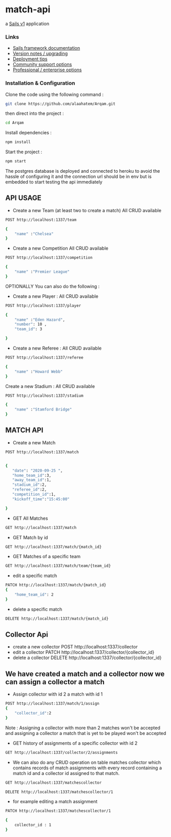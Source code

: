 # match-api

a [Sails v1](https://sailsjs.com) application

### Links

- [Sails framework documentation](https://sailsjs.com/get-started)
- [Version notes / upgrading](https://sailsjs.com/documentation/upgrading)
- [Deployment tips](https://sailsjs.com/documentation/concepts/deployment)
- [Community support options](https://sailsjs.com/support)
- [Professional / enterprise options](https://sailsjs.com/enterprise)

### Installation & Configuration

Clone the code using the following command :

```bash
git clone https://github.com/alaahatem/Arqam.git
```

then direct into the project :

```bash
cd Arqam
```

Install dependencies :

```bash
npm install
```

Start the project :

```bash
npm start
```

The postgres database is deployed and connected to heroku to avoid the hassle of configuring it and the connection url should be in env but
is embedded to start testing the api immediately

## API USAGE

- Create a new Team (at least two to create a match)
  All CRUD available

```bash
POST http://localhost:1337/team

{
    "name" :"Chelsea"
}

```

- Create a new Competition
  All CRUD available

```bash
POST http://localhost:1337/competition

{
    "name" :"Premier League"
}

```

OPTIONALLY You can also do the following :

- Create a new Player :
  All CRUD available

```bash
POST http://localhost:1337/player

{
    "name" :"Eden Hazard",
    "number": 10 ,
    "team_id": 3

}

```

- Create a new Referee :
  All CRUD available

```bash
POST http://localhost:1337/referee

{
    "name" :"Howard Webb"
}

```

Create a new Stadium :
All CRUD available

```bash
POST http://localhost:1337/stadium

{
    "name" :"Stamford Bridge"
}

```

## MATCH API

- Create a new Match

```bash
POST http://localhost:1337/match


{
   "date": "2020-09-25 ",
   "home_team_id":3,
   "away_team_id":1,
   "stadium_id":2,
   "referee_id":2,
   "competition_id":1,
   "kickoff_time":"15:45:00"

}

```

- GET All Matches

```bash
GET http://localhost:1337/match

```

- GET Match by id

```bash
GET http://localhost:1337/match/{match_id}

```

- GET Matches of a specific team

```bash
GET http://localhost:1337/match/team/{team_id}

```

- edit a specific match

```bash
PATCH http://localhost:1337/match/{match_id}
{
    "home_team_id": 2
}

```

- delete a specific match

```bash
DELETE http://localhost:1337/match/{match_id}


```

## Collector Api

- create a new collector
  POST http://localhost:1337/collector
- edit a collector
  PATCH http://localhost:1337/collector/{collector_id}
- delete a collector
  DELETE http://localhost:1337/collector/{collector_id}

## We have created a match and a collector now we can assign a collector a match

- Assign collector with id 2 a match with id 1

```bash
POST http://localhost:1337/match/1/assign
{
    "collector_id":2
}
```

Note :
Assigning a collector with more than 2 matches won't be accepted
and assigning a collector a match that is yet to be played won't be accepted

- GET history of assignments of a specific collector with id 2

```bash
GET http://localhost:1337/collector/2/assignments
```

- We can also do any CRUD operation on table matches collector which contains records of match assignments with every record containing a match id and a collector id assigned to that match.

```bash
GET http://localhost:1337/matchescollector
```

```bash
DELETE http://localhost:1337/matchescollector/1
```

- for example editing a match assignment

```bash
PATCH http://localhost:1337/matchescollector/1

{
    collector_id : 1
}
```
